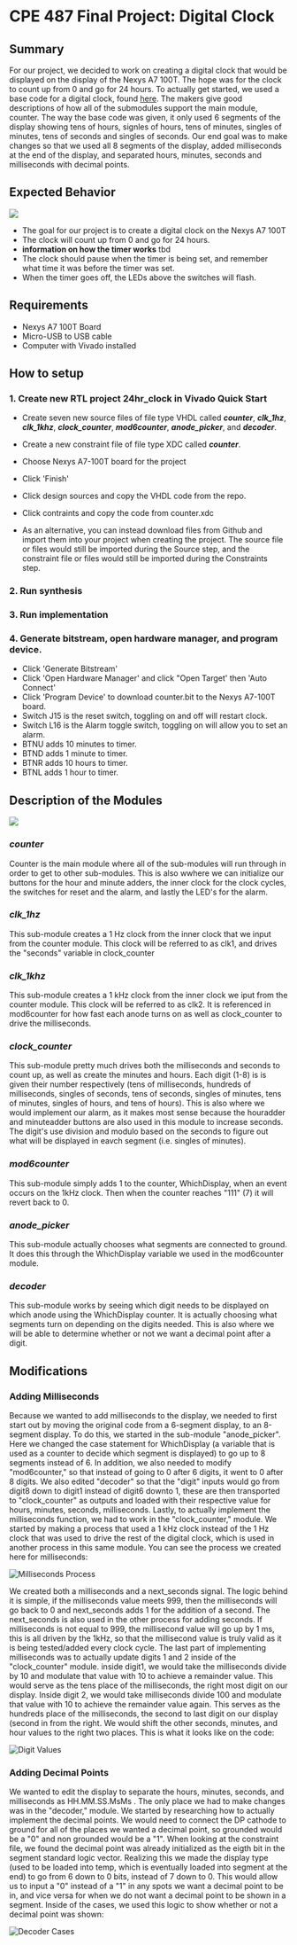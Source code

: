 # CPE 487 Final Project: Digital Clock
## Summary
For our project, we decided to work on creating a digital clock that would be displayed on the display of the Nexys A7 100T. The hope was for the clock to count up from 0 and go for 24 hours. To actually get started, we used a base code for 
a digital clock, found [here](https://www.instructables.com/Digital-Clock-in-VHDL/). The makers give good descriptions of how all of the submodules support the main module, counter. The way the base code was given, it only used 6 segments
of the display showing tens of hours, signles of hours, tens of minutes, singles of minutes, tens of seconds and singles of seconds. Our end goal was to make changes so that we used all 8 segments of the display, added milliseconds at the end of the display,
and separated hours, minutes, seconds and milliseconds with decimal points.

## Expected Behavior
![](https://youtube.com/shorts/Yl9G4mWrdGY?feature=share)
- The goal for our project is to create a digital clock on the Nexys A7 100T
- The clock will count up from 0 and go for 24 hours.
- **information on how the timer works** tbd
- The clock should pause when the timer is being set, and remember what time it was before the timer was set.
- When the timer goes off, the LEDs above the switches will flash.

## Requirements
- Nexys A7 100T Board
- Micro-USB to USB cable
- Computer with Vivado installed

## How to setup
### 1. Create new RTL project 24hr_clock in Vivado Quick Start
- Create seven new source files of file type VHDL called ***counter***, ***clk_1hz***, ***clk_1khz***, ***clock_counter***, ***mod6counter***, ***anode_picker***, and ***decoder***.

- Create a new constraint file of file type XDC called ***counter***.
- Choose Nexys A7-100T board for the project
- Click 'Finish'
- Click design sources and copy the VHDL code from the repo.
- Click contraints and copy the code from counter.xdc
- As an alternative, you can instead download files from Github and import them into your project when creating the project. The source file or files would still be imported during the Source step, and the constraint file or files would still be imported during the Constraints step.

### 2. Run synthesis
### 3. Run implementation
### 4. Generate bitstream, open hardware manager, and program device.
- Click 'Generate Bitstream'
- Click 'Open Hardware Manager' and click "Open Target' then 'Auto Connect'
- Click 'Program Device' to download counter.bit to the Nexys A7-100T board.
- Switch J15 is the reset switch, toggling on and off will restart clock.
- Switch L16 is the Alarm toggle switch, toggling on will allow you to set an alarm.
- BTNU adds 10 minutes to timer.
- BTND adds 1 minute to timer.
- BTNR adds 10 hours to timer.
- BTNL adds 1 hour to timer.


## Description of the Modules
![](https://content.instructables.com/F9P/ULZB/LDHE8OLN/F9PULZBLDHE8OLN.png?auto=webp&frame=1&width=1024&fit=bounds&md=MjAyMy0wMS0zMCAwNDo0ODo0OS4w)
### ***counter***
Counter is the main module where all of the sub-modules will run through in order to get to other sub-modules. This is also wwhere we can initialize our buttons for the hour and minute adders, the inner clock for the clock cycles, the switches for reset and the alarm, and lastly the LED's for the alarm.

### ***clk_1hz***
This sub-module creates a 1 Hz clock from the inner clock that we input from the counter module. This clock will be referred to as clk1, and drives the "seconds" variable in clock_counter

### ***clk_1khz***
This sub-module creates a 1 kHz clock from the inner clock we iput from the counter module. This clock will be referred to as clk2. It is referenced in mod6counter for how fast each anode turns on as well as clock_counter to drive the milliseconds.

### ***clock_counter***
This sub-module pretty much drives both the milliseconds and seconds to count up, as well as create the minutes and hours. Each digit (1-8) is is given their number respectively (tens of milliseconds, hundreds of milliseconds, singles of seconds, tens of seconds, singles of
minutes, tens of minutes, singles of hours, and tens of hours). This is also where we would implement our alarm, as it makes most sense because the houradder and minuteadder buttons are also used in this module to increase seconds. The digit's use division and modulo based on
the seconds to figure out what will be displayed in eavch segment (i.e. singles of minutes).

### ***mod6counter***
This sub-module simply adds 1 to the counter, WhichDisplay, when an event occurs on the 1kHz clock. Then when the counter reaches "111" (7) it will revert back to 0.

### ***anode_picker***
This sub-module actually chooses what segments are connected to ground. It does this through the WhichDisplay variable we used in the mod6counter module.

### ***decoder***
This sub-module works by seeing which digit needs to be displayed on which anode using the WhichDisplay counter. It is actually choosing what segments turn on depending on the digits needed. This is also where we will be able to determine whether or not we want a decimal point after a digit.

## Modifications
### Adding Milliseconds
Because we wanted to add milliseconds to the display, we needed to first start out by moving the original code from a 6-segment display, to an 8-segment display. To do this, we started in the sub-module "anode_picker". Here we changed the case statement for WhichDisplay (a variable that is used as a counter to decide which segment is displayed) to go up to 8 segments instead of 6. In addition, we also needed to 
modify "mod6counter," so that instead of going to 0 after 6 digits, it went to 0 after 8 digits. We also edited "decoder" so that the "digit" inputs would go from digit8 down to digit1 instead of digit6 downto 1, these are then transported to "clock_counter" as outputs and loaded with their respective value for hours, minutes, seconds, milliseconds. Lastly, to actually implement the milliseconds function, we had to work in the "clock_counter," module. We started by making a process that used a 1 kHz clock instead of the 1 Hz clock that was used to drive the rest of the digital clock, which is used in another process in this same module. You can see the process we created here for milliseconds:

![Milliseconds Process](https://github.com/cfoote5/CPE487_FinalProject/blob/main/Images/Screenshot%202024-12-15%20091829.png)

We created both a milliseconds and a next_seconds signal. The logic behind it is simple, if the milliseconds value meets 999, then the milliseconds will go back to 0 and next_seconds adds 1 for the addition of a second. The next_seconds is also used in the other process for adding seconds. If milliseconds is not equal to 999, the millisecond value will go up by 1 ms, this is all driven by the 1kHz, so that the millisecond value is truly valid as it is being tested/added every clock cycle. 
The last part of implementing milliseconds was to actually update digits 1 and 2 inside of the "clock_counter" module. inside digit1, we would take the milliseconds divide by 10 and modulate that value with 10 to achieve a remainder value. This would serve as the tens place of the milliseconds, the right most digit on our display. Inside digit 2, we would take milliseconds divide 100 and modulate that value with 10 to achieve the remainder value again. This serves as the hundreds place of the milliseconds, the second to last digit on our display (second in from the right. We would shift the other seconds, minutes, and hour values to the right two places. This is what it looks like on the code:

![Digit Values](https://github.com/cfoote5/CPE487_FinalProject/blob/main/Images/Screenshot%202024-12-15%20101411.png)

### Adding Decimal Points
We wanted to edit the display to separate the hours, minutes, seconds, and milliseconds as HH.MM.SS.MsMs . The only place we had to make changes was in the "decoder," module. We started by researching how to actually implement the decimal points. We would need to connect the DP cathode to ground for all of the places we wanted a decimal point, so grounded would be a "0" and non grounded would be a "1". 
When looking at the constraint file, we found the decimal point was already initialized as the eigth bit in the segment standard logic vector. Realizing this we made the display type (used to be loaded into temp, which is eventually loaded into segment at the end) to go from 6 down to 0 bits, instead of 7 down to 0. This would allow us to input a "0" instead of a "1" in any spots we want a decimal point to be in, and vice versa for when we do not want a decimal point to be shown in a segment. Inside of the cases, we used this logic to show whether or not a decimal point was shown:

![Decoder Cases](https://github.com/cfoote5/CPE487_FinalProject/blob/main/Images/Screenshot%202024-12-15%20103737.png)

